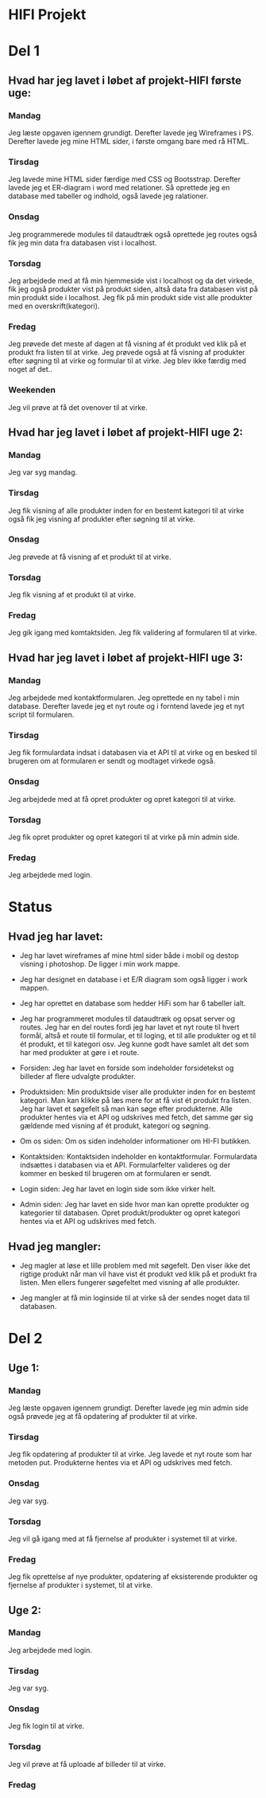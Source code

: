 # HIFI Projekt

# Del 1

## Hvad har jeg lavet i løbet af projekt-HIFI første uge:

### Mandag
Jeg læste opgaven igennem grundigt. Derefter lavede jeg Wireframes i PS. Derefter lavede jeg mine HTML sider, i første omgang bare med rå HTML.

### Tirsdag
Jeg lavede mine HTML sider færdige med CSS og Bootsstrap. Derefter lavede jeg et ER-diagram i word med relationer. Så oprettede jeg en database med tabeller og indhold, også lavede jeg ralationer. 

### Onsdag
Jeg programmerede modules til dataudtræk også oprettede jeg routes også fik jeg min data fra databasen vist i localhost.  

### Torsdag
Jeg arbejdede med at få min hjemmeside vist i localhost og da det virkede, fik jeg også produkter vist på produkt siden, altså data fra databasen vist på min produkt side i localhost. Jeg fik på min produkt side vist alle produkter med en overskrift(kategori). 

### Fredag
Jeg prøvede det meste af dagen at få visning af ét produkt ved klik på et produkt fra listen til at virke. Jeg prøvede også at få visning af produkter efter søgning til at virke og formular til at virke. Jeg blev ikke færdig med noget af det..

### Weekenden
Jeg vil prøve at få det ovenover til at virke. 

## Hvad har jeg lavet i løbet af projekt-HIFI uge 2:

### Mandag 
Jeg var syg mandag.

### Tirsdag
Jeg fik visning af alle produkter inden for en bestemt kategori til at virke også fik jeg visning af produkter efter søgning til at virke.

### Onsdag
Jeg prøvede at få visning af et produkt til at virke. 

### Torsdag
Jeg fik visning af et produkt til at virke. 

### Fredag
Jeg gik igang med komtaktsiden. Jeg fik validering af formularen til at virke.  

## Hvad har jeg lavet i løbet af projekt-HIFI uge 3:

### Mandag 
Jeg arbejdede med kontaktformularen. Jeg oprettede en ny tabel i min database. Derefter lavede jeg et nyt route og i forntend lavede jeg et nyt script til formularen. 


### Tirsdag
Jeg fik formulardata indsat i databasen via et API til at virke og en besked til brugeren om at formularen er sendt og modtaget virkede også.   

### Onsdag
Jeg arbejdede med at få opret produkter og opret kategori til at virke. 

### Torsdag
Jeg fik opret produkter og opret kategori til at virke på min admin side. 

### Fredag
Jeg arbejdede med login.

# Status

## Hvad jeg har lavet:
* Jeg har lavet wireframes af mine html sider både i mobil og destop visning i photoshop. De ligger i min work mappe. 

* Jeg har designet en database i et E/R diagram som også ligger i work mappen. 

* Jeg har oprettet en database som hedder HiFi som har 6 tabeller ialt. 

* Jeg har programmeret modules til dataudtræk og opsat
server og routes. Jeg har en del routes fordi jeg har lavet et nyt route til hvert formål, altså et route til formular, et til loging, et til alle produkter og et til ét produkt, et til kategori osv. Jeg kunne godt have samlet alt det som har med produkter at gøre i et route.   

* Forsiden: 
Jeg har lavet en forside som indeholder forsidetekst og billeder af flere udvalgte produkter.


* Produktsiden:
Min produktside viser alle produkter inden for en bestemt kategori. Man kan klikke på læs mere for at få vist ét produkt fra listen. Jeg har lavet et søgefelt så man kan søge efter produkterne. 
Alle produkter hentes via et API og udskrives med fetch, det samme gør sig gældende med visning af ét produkt, kategori og søgning. 

* Om os siden:
Om os siden indeholder informationer om HI-FI butikken.

* Kontaktsiden: 
Kontaktsiden indeholder en kontaktformular. 
Formulardata indsættes i databasen via et API. 
Formularfelter valideres og der kommer en 
besked til brugeren om at formularen er sendt. 

* Login siden:
Jeg har lavet en login side som ikke virker helt. 

* Admin siden:
Jeg har lavet en side hvor man kan oprette produkter og kategorier til databasen. 
Opret produkt/produkter og opret kategori hentes via et API og udskrives med fetch.  


## Hvad jeg mangler:
* Jeg magler at løse et lille problem med mit søgefelt. Den viser ikke det rigtige produkt når man vil have vist ét produkt ved klik på et produkt fra listen. Men ellers fungerer søgefeltet med visning af alle produkter.

* Jeg mangler at få min loginside til at virke så der sendes noget data til databasen.




# Del 2

## Uge 1:

### Mandag
Jeg læste opgaven igennem grundigt. Derefter lavede jeg min admin side også prøvede jeg at få opdatering af produkter til at virke. 

### Tirsdag
Jeg fik opdatering af produkter til at virke. Jeg lavede et nyt route som har metoden put. Produkterne hentes via et API og udskrives med fetch.  

### Onsdag
Jeg var syg.
  
### Torsdag
Jeg vil gå igang med at få fjernelse af produkter i systemet til at virke. 
 
### Fredag
Jeg fik oprettelse af nye produkter, opdatering af eksisterende produkter og fjernelse af produkter i systemet, til at virke. 

## Uge 2:

### Mandag
Jeg arbejdede med login.  

### Tirsdag
Jeg var syg.

### Onsdag
Jeg fik login til at virke. 

### Torsdag
Jeg vil prøve at få uploade af billeder til at virke. 

### Fredag























